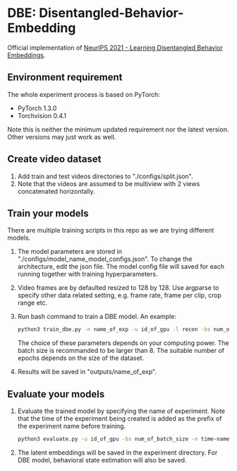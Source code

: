 # DBE: Disentangled-Behavior-Embedding

Official implementation of [NeurIPS 2021 - Learning Disentangled Behavior Embeddings](https://openreview.net/forum?id=ThbM9_6DNU).

## Environment requirement
The whole experiment process is based on PyTorch:
- PyTorch 1.3.0
- Torchvision 0.4.1

Note this is neither the minimum updated requirement nor the latest version.
Other versions may just work as well.

## Create video dataset
1. Add train and test videos directories to "./configs/split.json". 
2. Note that the videos are assumed to be multiview with 2 views concatenated horizontally.

## Train your models
There are multiple training scripts in this repo as we are trying different models.
1. The model parameters are stored in "./configs/model_name_model_configs.json". To change the architecture, edit the json file. The model config file will saved for each running together with training hyperparameters.
2. Video frames are by defaulted resized to 128 by 128. Use argparse to specify other data related setting, e.g. frame rate, frame per clip, crop range etc.
3. Run bash command to train a DBE model. An example: 

    ```bash
    python3 train_dbe.py -n name_of_exp -u id_of_gpu -l recon -bs num_of_batch_size -ep num_of_epochs --lr num_of_lr -fpc frame_per_clip
    ```
    The choice of these parameters depends on your computing power. The batch size is recommanded to be larger than 8. The suitable number of epochs depends on the size of the dataset. 
4. Results will be saved in "outputs/name_of_exp".

## Evaluate your models
1. Evaluate the trained model by specifying the name of experiment. Note that the time of the experiment being created is added as the prefix of the experiment name before training.

    ```bash
    python3 evaluate.py -u id_of_gpu -bs num_of_batch_size -n time-name_of_exp -fpc frame_per_clip -md test
    ```
2. The latent embeddings will be saved in the experiment directory. For DBE model, behavioral state estimation will also be saved.
